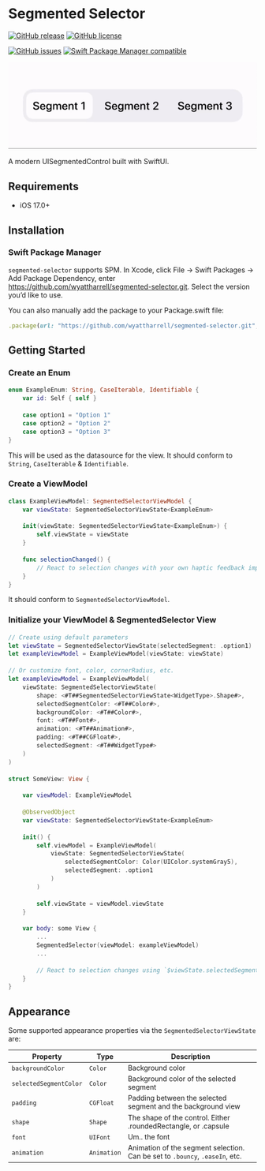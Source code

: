 # Segmented Selector
[![GitHub release](https://img.shields.io/github/release/wyattharrell/segmented-selector.svg)](https://github.com/wyattharrell/segmented-selector/releases)
[![GitHub license](https://img.shields.io/badge/license-MIT-blue.svg)](https://raw.githubusercontent.com/wyattharrell/segmented-selector/master/LICENSE)

[![GitHub issues](https://img.shields.io/github/issues-raw/wyattharrell/segmented-selector.svg)](https://github.com/wyattharrell/segmented-selector/issues) [![Swift Package Manager compatible](https://img.shields.io/badge/swift%20package%20manager-compatible-green)](https://swift.org/package-manager/)


![Segmented Select Gif](https://raw.githubusercontent.com/wyattharrell/segmented-selector/refs/heads/main/segmented-selector.gif)

A modern UISegmentedControl built with SwiftUI.

## Requirements

- iOS 17.0+

## Installation

### Swift Package Manager

`segmented-selector` supports SPM. In Xcode, click File -> Swift Packages -> Add Package Dependency, enter https://github.com/wyattharrell/segmented-selector.git. Select the version you’d like to use.

You can also manually add the package to your Package.swift file:
```ruby
.package(url: "https://github.com/wyattharrell/segmented-selector.git", from: "1.0.0")
```

## Getting Started

### Create an Enum

```swift
enum ExampleEnum: String, CaseIterable, Identifiable {
    var id: Self { self }

    case option1 = "Option 1"
    case option2 = "Option 2"
    case option3 = "Option 3"
}

```
This will be used as the datasource for the view. It should conform to `String`, `CaseIterable` & `Identifiable`.

### Create a ViewModel

```swift
class ExampleViewModel: SegmentedSelectorViewModel {
    var viewState: SegmentedSelectorViewState<ExampleEnum>

    init(viewState: SegmentedSelectorViewState<ExampleEnum>) {
        self.viewState = viewState
    }

    func selectionChanged() {
        // React to selection changes with your own haptic feedback implementation
    }
}
```
It should conform to `SegmentedSelectorViewModel`.

### Initialize your ViewModel & SegmentedSelector View

```swift
// Create using default parameters
let viewState = SegmentedSelectorViewState(selectedSegment: .option1)
let exampleViewModel = ExampleViewModel(viewState: viewState)

// Or customize font, color, cornerRadius, etc.
let exampleViewModel = ExampleViewModel(
    viewState: SegmentedSelectorViewState(
        shape: <#T##SegmentedSelectorViewState<WidgetType>.Shape#>,
        selectedSegmentColor: <#T##Color#>,
        backgroundColor: <#T##Color#>,
        font: <#T##Font#>,
        animation: <#T##Animation#>,
        padding: <#T##CGFloat#>,
        selectedSegment: <#T##WidgetType#>
    )
)

struct SomeView: View {

    var viewModel: ExampleViewModel

    @ObservedObject
    var viewState: SegmentedSelectorViewState<ExampleEnum>

    init() {
    	self.viewModel = ExampleViewModel(
            viewState: SegmentedSelectorViewState(
                selectedSegmentColor: Color(UIColor.systemGray5),
                selectedSegment: .option1
            )
        )

        self.viewState = viewModel.viewState
    }

    var body: some View {
        ...
        SegmentedSelector(viewModel: exampleViewModel)
        ...

        // React to selection changes using `$viewState.selectedSegment`
    }
}
```

## Appearance

Some supported appearance properties via the `SegmentedSelectorViewState` are:

| Property | Type | Description |
|---|---|---|
| `backgroundColor` | `Color` | Background color |
| `selectedSegmentColor` | `Color` | Background color of the selected segment |
| `padding` | `CGFloat` | Padding between the selected segment and the background view |
| `shape` | `Shape` | The shape of the control. Either .roundedRectangle, or .capsule |
| `font` | `UIFont` | Um.. the font |
| `animation` | `Animation` | Animation of the segment selection. Can be set to `.bouncy`, `.easeIn`, etc. |

